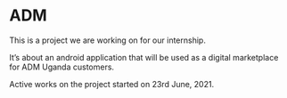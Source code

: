 # ADM

This is a project we are working on for our internship. 

It’s about an android application that will be used as a digital marketplace for ADM Uganda customers.

Active works on the project started on 23rd June, 2021.
